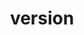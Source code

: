 ---
layout: landing_page
sidebar: qq_cli_command_reference_sidebar
summary: Listing of commands for version
title: version

---